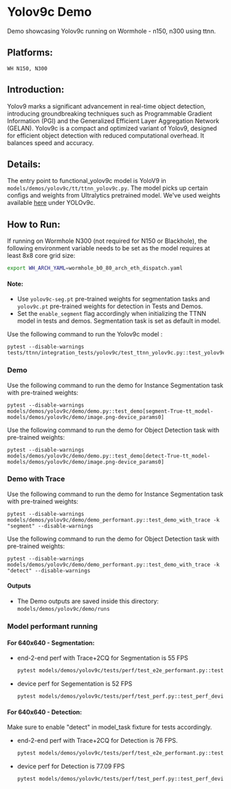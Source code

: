 # Yolov9c Demo
Demo showcasing Yolov9c running on Wormhole - n150, n300 using ttnn.

## Platforms:
    WH N150, N300

## Introduction:
Yolov9 marks a significant advancement in real-time object detection, introducing groundbreaking techniques such as Programmable Gradient Information (PGI) and the Generalized Efficient Layer Aggregation Network (GELAN). Yolov9c is a compact and optimized variant of Yolov9, designed for efficient object detection with reduced computational overhead. It balances speed and accuracy.

## Details:
The entry point to functional_yolov9c model is YoloV9 in `models/demos/yolov9c/tt/ttnn_yolov9c.py`. The model picks up certain configs and weights from Ultralytics pretrained model. We've used weights available [here](https://docs.ultralytics.com/models/yolov9/#performance-on-ms-coco-dataset) under YOLOv9c.

## How to Run:
If running on Wormhole N300 (not required for N150 or Blackhole), the following environment variable needs to be set as the model requires at least 8x8 core grid size:
```sh
export WH_ARCH_YAML=wormhole_b0_80_arch_eth_dispatch.yaml
```
#### Note:
- Use `yolov9c-seg.pt` pre-trained weights for segmentation tasks and `yolov9c.pt` pre-trained weights for detection in Tests and Demos.
- Set the `enable_segment` flag accordingly when initializing the TTNN model in tests and demos. Segmentation task is set as default in model.

Use the following command to run the Yolov9c model :
```
pytest --disable-warnings tests/ttnn/integration_tests/yolov9c/test_ttnn_yolov9c.py::test_yolov9c
```
### Demo
Use the following command to run the demo for Instance Segmentation task with pre-trained weights:
```
pytest --disable-warnings models/demos/yolov9c/demo/demo.py::test_demo[segment-True-tt_model-models/demos/yolov9c/demo/image.png-device_params0]
```
Use the following command to run the demo for Object Detection task with pre-trained weights:
```
pytest --disable-warnings models/demos/yolov9c/demo/demo.py::test_demo[detect-True-tt_model-models/demos/yolov9c/demo/image.png-device_params0]
```

### Demo with Trace
Use the following command to run the demo for Instance Segmentation task with pre-trained weights:
```
pytest --disable-warnings models/demos/yolov9c/demo/demo_performant.py::test_demo_with_trace -k "segment" --disable-warnings
```
Use the following command to run the demo for Object Detection task with pre-trained weights:
```
pytest --disable-warnings models/demos/yolov9c/demo/demo_performant.py::test_demo_with_trace -k "detect" --disable-warnings
```

#### Outputs
- The Demo outputs are saved inside this directory: `models/demos/yolov9c/demo/runs`

### Model performant running

#### For 640x640 - Segmentation:
- end-2-end perf with Trace+2CQ for Segmentation is 55 FPS

  ```bash
  pytest models/demos/yolov9c/tests/perf/test_e2e_performant.py::test_e2e_performant[segment-resolution0-1-act_dtype0-weight_dtype0-device_params0]
  ```

- device perf for Segementation is 52 FPS

  ```bash
  pytest models/demos/yolov9c/tests/perf/test_perf.py::test_perf_device_bare_metal_yolov9c
  ```

#### For 640x640 - Detection:
Make sure to enable "detect" in model_task fixture for tests accordingly.

- end-2-end perf with Trace+2CQ for Detection is 76 FPS.

  ```bash
  pytest models/demos/yolov9c/tests/perf/test_e2e_performant.py::test_e2e_performant[detect-resolution0-1-act_dtype0-weight_dtype0-device_params0]
  ```

- device perf for Detection is 77.09 FPS

  ```bash
  pytest models/demos/yolov9c/tests/perf/test_perf.py::test_perf_device_bare_metal_yolov9c
  ```
